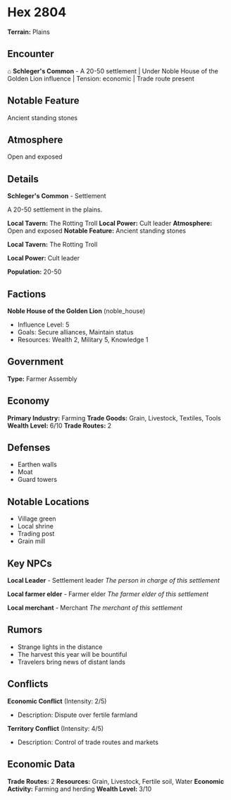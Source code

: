 # Hex 2804

**Terrain:** Plains

## Encounter
⌂ **Schleger's Common** - A 20-50 settlement | Under Noble House of the Golden Lion influence | Tension: economic | Trade route present

## Notable Feature
Ancient standing stones

## Atmosphere
Open and exposed

## Details
**Schleger's Common** - Settlement

A 20-50 settlement in the plains.

**Local Tavern:** The Rotting Troll
**Local Power:** Cult leader
**Atmosphere:** Open and exposed
**Notable Feature:** Ancient standing stones

**Local Tavern:** The Rotting Troll

**Local Power:** Cult leader

**Population:** 20-50

## Factions
**Noble House of the Golden Lion** (noble_house)
- Influence Level: 5
- Goals: Secure alliances, Maintain status
- Resources: Wealth 2, Military 5, Knowledge 1

## Government
**Type:** Farmer Assembly

## Economy
**Primary Industry:** Farming
**Trade Goods:** Grain, Livestock, Textiles, Tools
**Wealth Level:** 6/10
**Trade Routes:** 2

## Defenses
- Earthen walls
- Moat
- Guard towers

## Notable Locations
- Village green
- Local shrine
- Trading post
- Grain mill

## Key NPCs
**Local Leader** - Settlement leader
*The person in charge of this settlement*

**Local farmer elder** - Farmer elder
*The farmer elder of this settlement*

**Local merchant** - Merchant
*The merchant of this settlement*

## Rumors
- Strange lights in the distance
- The harvest this year will be bountiful
- Travelers bring news of distant lands

## Conflicts
**Economic Conflict** (Intensity: 2/5)
- Description: Dispute over fertile farmland

**Territory Conflict** (Intensity: 4/5)
- Description: Control of trade routes and markets

## Economic Data
**Trade Routes:** 2
**Resources:** Grain, Livestock, Fertile soil, Water
**Economic Activity:** Farming and herding
**Wealth Level:** 3/10
